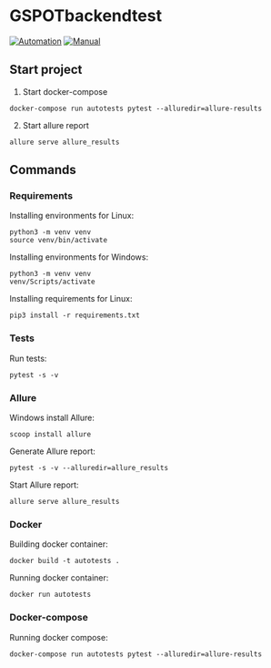 # GSPOTbackendtest
[![Automation](https://github.com/victoretc/GSPOTbackendtest/actions/workflows/Automation.yml/badge.svg)](https://victoretc.github.io/GSPOTbackendtest/)
[![Manual](https://github.com/victoretc/GSPOTbackendtest/actions/workflows/Manual.yml/badge.svg)](https://victoretc.github.io/GSPOTbackendtest/)
## Start project
1. Start docker-compose
```
docker-compose run autotests pytest --alluredir=allure-results
```
2. Start allure report
```
allure serve allure_results
```

## Commands
### Requirements 
Installing environments for Linux:
```
python3 -m venv venv 
source venv/bin/activate
```

Installing environments for Windows:
```
python3 -m venv venv 
venv/Scripts/activate
```

Installing requirements for Linux:
```
pip3 install -r requirements.txt
```

### Tests
Run tests:
```
pytest -s -v
```

### Allure
Windows install Allure:
```
scoop install allure
```

Generate Allure report:
```
pytest -s -v --alluredir=allure_results
```

Start Allure report:
```
allure serve allure_results
```

### Docker
Building docker container:
```
docker build -t autotests .
```

Running docker container:
```
docker run autotests
```

### Docker-compose
Running docker compose:
````
docker-compose run autotests pytest --alluredir=allure-results
`````